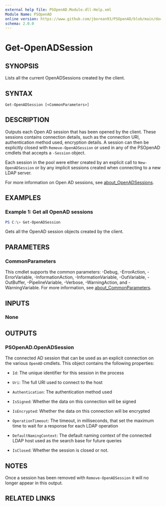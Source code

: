 ```yaml
---
external help file: PSOpenAD.Module.dll-Help.xml
Module Name: PSOpenAD
online version: https://www.github.com/jborean93/PSOpenAD/blob/main/docs/en-US/Get-OpenADSession.md
schema: 2.0.0
---
```


# Get-OpenADSession

## SYNOPSIS
Lists all the current OpenADSessions created by the client.

## SYNTAX

```
Get-OpenADSession [<CommonParameters>]
```

## DESCRIPTION
Outputs each Open AD session that has been opened by the client.
These sessions contains connection details, such as the connection URI, authentication method used, encryption details.
A session can then be explicitly closed with `Remove-OpenADSession` or used in any of the PSOpenAD cmdlets that accepts a `-Session` object.

Each session in the pool were either created by an explicit call to `New-OpenADSession` or by any implicit sessions created when connecting to a new LDAP server.

For more information on Open AD sessions, see [about_OpenADSessions](./about_OpenADSessions.md).

## EXAMPLES

### Example 1: Get all OpenAD sessions
```powershell
PS C:\> Get-OpenADSession
```

Gets all the OpenAD session objects created by the client.

## PARAMETERS

### CommonParameters
This cmdlet supports the common parameters: -Debug, -ErrorAction, -ErrorVariable, -InformationAction, -InformationVariable, -OutVariable, -OutBuffer, -PipelineVariable, -Verbose, -WarningAction, and -WarningVariable. For more information, see [about_CommonParameters](http://go.microsoft.com/fwlink/?LinkID=113216).

## INPUTS

### None
## OUTPUTS

### PSOpenAD.OpenADSession
The connected AD session that can be used as an explicit connection on the various `OpenAD` cmdlets. This object contains the following properties:

+ `Id`: The unique identifier for this session in the process

+ `Uri`: The full URI used to connect to the host

+ `Authentication`: The authentication method used

+ `IsSigned`: Whether the data on this connection will be signed

+ `IsEncrypted`: Whether the data on this connection will be encrypted

+ `OperationTimeout`: The timeout, in milliseconds, that set the maximum time to wait for a response for each LDAP operation

+ `DefaultNamingContext`: The default naming context of the connected LDAP host used as the search base for future queries

+ `IsClosed`: Whether the session is closed or not.

## NOTES
Once a session has been removed with `Remove-OpenADSession` it will no longer appear in this output.

## RELATED LINKS
